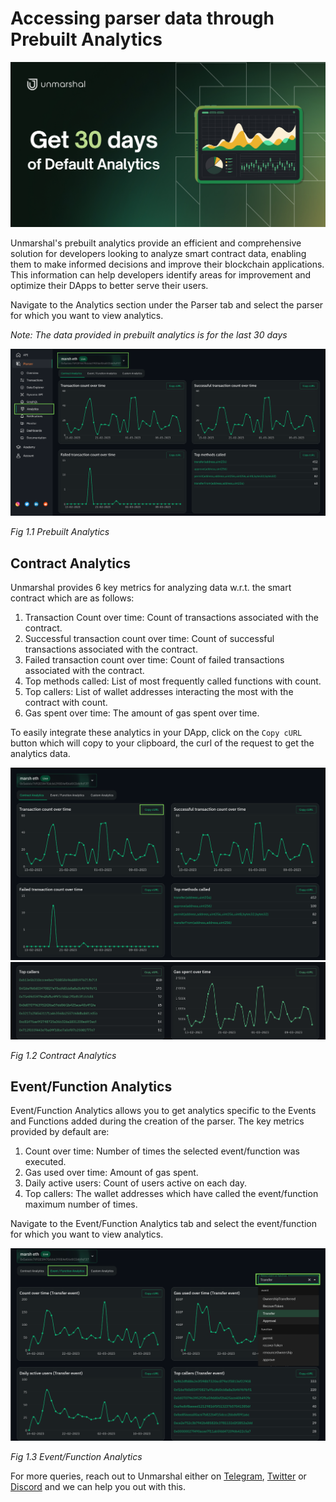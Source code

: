 # Accessing parser data through Prebuilt Analytics

![](../../images/parser/prebuilt-analytics/prebuilt-analytics.jpg)

Unmarshal's prebuilt analytics provide an efficient and comprehensive solution for developers looking to analyze smart contract data, enabling them to make informed decisions and improve their blockchain applications. This information can help developers identify areas for improvement and optimize their DApps to better serve their users.

Navigate to the Analytics section under the Parser tab and select the parser for which you want to view analytics.

_Note: The data provided in prebuilt analytics is for the last 30 days_

![](../../images/parser/prebuilt-analytics/prebuilt-analytics-select-parser.png)

_Fig 1.1 Prebuilt Analytics_

## Contract Analytics

Unmarshal provides 6 key metrics for analyzing data w.r.t. the smart contract which are as follows:

1. Transaction Count over time: Count of transactions associated with the contract.
2. Successful transaction count over time: Count of  successful transactions associated with the contract.
3. Failed transaction count over time: Count of failed transactions associated with the contract.
4. Top methods called: List of most frequently called functions with count.
5. Top callers: List of wallet addresses interacting the most with the contract with count.
6. Gas spent over time: The amount of gas spent over time.

To easily integrate these analytics in your DApp, click on the `Copy cURL` button which will copy to your clipboard, the curl of the request to get the analytics data.

![](../../images/parser/prebuilt-analytics/prebuilt-analytics-contract-1.png)
![](../../images/parser/prebuilt-analytics/prebuilt-analytics-contract-2.png)

_Fig 1.2 Contract Analytics_

## Event/Function Analytics

Event/Function Analytics allows you to get analytics specific to the Events and Functions added during the creation of the parser. The key metrics provided by default are:

1. Count over time: Number of times the selected event/function was executed.
2. Gas used over time: Amount of gas spent.
3. Daily active users: Count of users active on each day.
4. Top callers: The wallet addresses which have called the event/function maximum number of times.

Navigate to the Event/Function Analytics tab and select the event/function for which you want to view analytics.

![](../../images/parser/prebuilt-analytics/prebuilt-analytics-event-function.png)

_Fig 1.3 Event/Function Analytics_

For more queries, reach out to Unmarshal either on [Telegram](https://t.me/Unmarshal_Chat), [Twitter](https://twitter.com/unmarshal) or [Discord](https://discord.gg/SqhYdGYtEr) and we can help you out with this.
